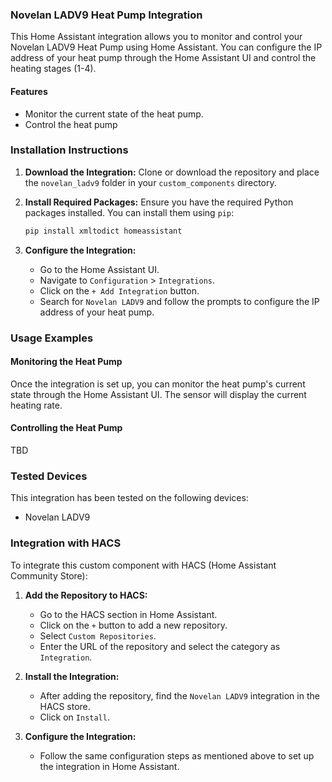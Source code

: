 ### Novelan LADV9 Heat Pump Integration

This Home Assistant integration allows you to monitor and control your Novelan LADV9 Heat Pump using Home Assistant. You can configure the IP address of your heat pump through the Home Assistant UI and control the heating stages (1-4).

#### Features
- Monitor the current state of the heat pump.
- Control the heat pump

### Installation Instructions

1. **Download the Integration:**
   Clone or download the repository and place the `novelan_ladv9` folder in your `custom_components` directory.

2. **Install Required Packages:**
   Ensure you have the required Python packages installed. You can install them using `pip`:
   ```sh
   pip install xmltodict homeassistant
   ```

3. **Configure the Integration:**
   - Go to the Home Assistant UI.
   - Navigate to `Configuration` > `Integrations`.
   - Click on the `+ Add Integration` button.
   - Search for `Novelan LADV9` and follow the prompts to configure the IP address of your heat pump.

### Usage Examples

#### Monitoring the Heat Pump

Once the integration is set up, you can monitor the heat pump's current state through the Home Assistant UI. The sensor will display the current heating rate.

#### Controlling the Heat Pump
TBD

### Tested Devices

This integration has been tested on the following devices:
- Novelan LADV9

### Integration with HACS

To integrate this custom component with HACS (Home Assistant Community Store):

1. **Add the Repository to HACS:**
   - Go to the HACS section in Home Assistant.
   - Click on the `+` button to add a new repository.
   - Select `Custom Repositories`.
   - Enter the URL of the repository and select the category as `Integration`.

2. **Install the Integration:**
   - After adding the repository, find the `Novelan LADV9` integration in the HACS store.
   - Click on `Install`.

3. **Configure the Integration:**
   - Follow the same configuration steps as mentioned above to set up the integration in Home Assistant.